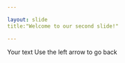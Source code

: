 ```yaml
---

layout: slide
title:"Welcome to our second slide!"

---
```


Your text 
Use the left arrow to go back
